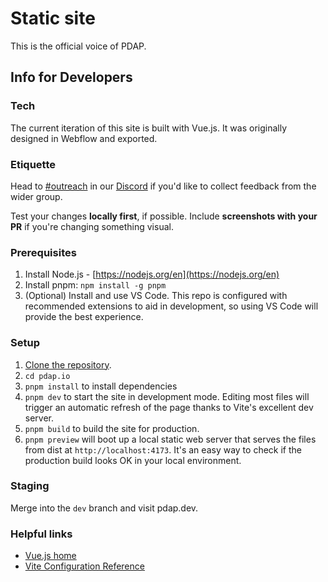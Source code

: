 # Static site

This is the official voice of PDAP.

## Info for Developers

### Tech

The current iteration of this site is built with Vue.js. It was originally designed in Webflow and exported.

### Etiquette

Head to [\#outreach](https://discord.com/channels/828274060034965575/853442226034442260/) in our [Discord](https://discord.gg/vKhDv7nC8B) if you'd like to collect feedback from the wider group.

Test your changes **locally first**, if possible. Include **screenshots with your PR** if you're changing something visual.

### Prerequisites

1. Install Node.js - [https://nodejs.org/en](https://nodejs.org/en)
2. Install pnpm: `npm install -g pnpm`
3. (Optional) Install and use VS Code. This repo is configured with recommended extensions to aid in development, so using VS Code will provide the best experience.

### Setup

1. [Clone the repository](https://docs.github.com/en/repositories/creating-and-managing-repositories/cloning-a-repository).
2. `cd pdap.io`
3. `pnpm install` to install dependencies
4. `pnpm dev` to start the site in development mode. Editing most files will trigger an automatic refresh of the page thanks to Vite's excellent dev server.
5. `pnpm build` to build the site for production.
6. `pnpm preview` will boot up a local static web server that serves the files from dist at `http://localhost:4173`. It's an easy way to check if the production build looks OK in your local environment.

### Staging

Merge into the `dev` branch and visit pdap.dev.

### Helpful links

- [Vue.js home](https://vuejs.org/)
- [Vite Configuration Reference](https://vitejs.dev/config)

